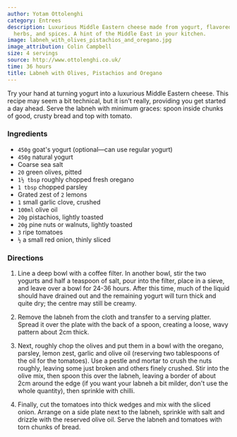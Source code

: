 ```yaml
---
author: Yotam Ottolenghi
category: Entrees
description: Luxurious Middle Eastern cheese made from yogurt, flavored with nuts,
  herbs, and spices. A hint of the Middle East in your kitchen.
image: labneh_with_olives_pistachios_and_oregano.jpg
image_attribution: Colin Campbell
size: 4 servings
source: http://www.ottolenghi.co.uk/
time: 36 hours
title: Labneh with Olives, Pistachios and Oregano
---
```

Try your hand at turning yogurt into a luxurious Middle Eastern cheese. This recipe may seem a bit technical, but it isn't really, providing you get started a day ahead. Serve the labneh with minimum graces: spoon inside chunks of good, crusty bread and top with tomato.

### Ingredients

* `450g` goat's yogurt (optional—can use regular yogurt)
* `450g` natural yogurt
* Coarse sea salt
* `20` green olives, pitted
* `1½ tbsp` roughly chopped fresh oregano
* `1 tbsp` chopped parsley
* Grated zest of `2` lemons
* `1` small garlic clove, crushed
* `100ml` olive oil
* `20g` pistachios, lightly toasted
* `20g` pine nuts or walnuts, lightly toasted
* `3` ripe tomatoes
* `½` a small red onion, thinly sliced

### Directions

1. Line a deep bowl with a coffee filter. In another bowl, stir the two yogurts and half a teaspoon of salt, pour into the filter, place in a sieve, and leave over a bowl for 24-36 hours. After this time, much of the liquid should have drained out and the remaining yogurt will turn thick and quite dry; the centre may still be creamy.

2. Remove the labneh from the cloth and transfer to a serving platter. Spread it over the plate with the back of a spoon, creating a loose, wavy pattern about 2cm thick.

3. Next, roughly chop the olives and put them in a bowl with the oregano, parsley, lemon zest, garlic and olive oil (reserving two tablespoons of the oil for the tomatoes). Use a pestle and mortar to crush the nuts roughly, leaving some just broken and others finely crushed. Stir into the olive mix, then spoon this over the labneh, leaving a border of about 2cm around the edge (if you want your labneh a bit milder, don't use the whole quantity), then sprinkle with chilli.

4. Finally, cut the tomatoes into thick wedges and mix with the sliced onion. Arrange on a side plate next to the labneh, sprinkle with salt and drizzle with the reserved olive oil. Serve the labneh and tomatoes with torn chunks of bread.